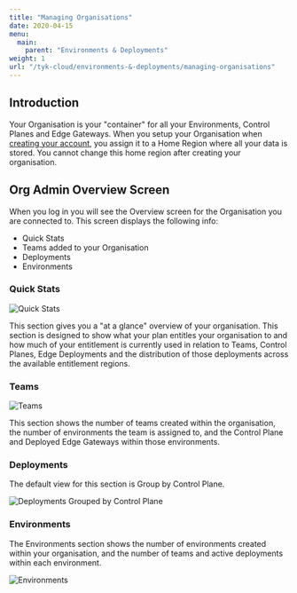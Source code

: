 ```yaml
---
title: "Managing Organisations"
date: 2020-04-15
menu:
  main:
    parent: "Environments & Deployments"
weight: 1
url: "/tyk-cloud/environments-&-deployments/managing-organisations"
---
```


## Introduction

Your Organisation is your "container" for all your Environments, Control Planes and Edge Gateways. When you setup your Organisation when [creating your account](/docs/tyk-cloud/getting-started-tyk-cloud/create-account/), you assign it to a Home Region where all your data is stored. You cannot change this home region after creating your organisation.

## Org Admin Overview Screen

When you log in you will see the Overview screen for the Organisation you are connected to. This screen displays the following info:

* Quick Stats
* Teams added to your Organisation
* Deployments
* Environments

### Quick Stats

![Quick Stats](/docs/img/admin/tyk-cloud-org-overview.png)

This section gives you a "at a glance" overview of your organisation. This section is designed to show what your plan entitles your organisation to and how much of your entitlement is currently used in relation to Teams, Control Planes, Edge Deployments and the distribution of those deployments across the available entitlement regions.

### Teams

![Teams](/docs/img/admin/tyk-cloud-org-teams.png)

This section shows the number of teams created within the organisation, the number of environments the team is assigned to, and the Control Plane and Deployed Edge Gateways within those environments.

### Deployments

The default view for this section is Group by Control Plane.

![Deployments Grouped by Control Plane](/docs/img/admin/tyk-cloud-org-deployments.png)

### Environments

The Environments section shows the number of environments created within your organisation, and the number of teams and active deployments within each environment.

![Environments](/docs/img/admin/org_admin_environments.png)